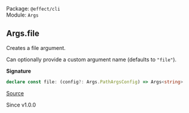 Package: `@effect/cli`<br />
Module: `Args`<br />

## Args.file

Creates a file argument.

Can optionally provide a custom argument name (defaults to `"file"`).

**Signature**

```ts
declare const file: (config?: Args.PathArgsConfig) => Args<string>
```

[Source](https://github.com/Effect-TS/effect/tree/main/packages/cli/src/Args.ts#L224)

Since v1.0.0